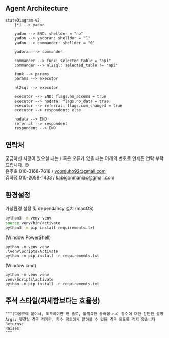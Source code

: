## Agent Architecture
```mermaid
stateDiagram-v2
    [*] --> yadon
    
    yadon --> END: shellder = "no"
    yadon --> yadoran: shellder = "1"
    yadon --> commander: shellder = "0"
    
    yadoran --> commander
    
    commander --> funk: selected_table = "api"
    commander --> nl2sql: selected_table != "api"
    
    funk --> params
    params --> executor
    
    nl2sql --> executor
    
    executor --> END: flags.no_access = true
    executor --> nodata: flags.no_data = true
    executor --> referral: flags.com_changed = true
    executor --> respondent: else
    
    nodata --> END
    referral --> respondent
    respondent --> END
```

## 연락처
궁금하신 사항이 있으실 때는 / 혹은 오류가 있을 때는 아래의 번호로 언제든 연락 부탁드립니다. :blush:  
윤주호 010-3168-7616 / yoonjuho92@gmail.com  
김하정 010-2098-1433 / kabigonmaniac@gmail.com

## 환경설정
가상환경 설정 및 dependancy 설치 
(macOS)  
```bash
python3 -m venv venv
source venv/bin/activate
python3 -m pip install requirements.txt
```

(Window PowerShell)  
```
python -m venv venv
.\venv\Scripts\Activate
python -m pip install -r requirements.txt
```

(Window cmd)  
```
python -m venv venv
venv\Scripts\activate
python -m pip install -r requirements.txt
```

## 주석 스타일(자세함보다는 효율성)
    """(따옴표에 붙여서, 되도록이면 한 줄로, 불필요한 줄바꿈 no) 함수에 대한 간단한 설명
    Args: 헷갈릴 경우 적지만, 함수 정의에서 알아볼 수 있을 경우 되도록 적지 않습니다
    Returns:
    Raises:
    """